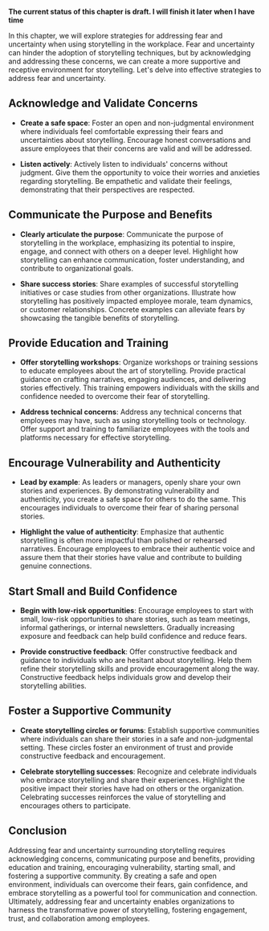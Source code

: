 **The current status of this chapter is draft. I will finish it later when I have time**

In this chapter, we will explore strategies for addressing fear and uncertainty when using storytelling in the workplace. Fear and uncertainty can hinder the adoption of storytelling techniques, but by acknowledging and addressing these concerns, we can create a more supportive and receptive environment for storytelling. Let's delve into effective strategies to address fear and uncertainty.

Acknowledge and Validate Concerns
---------------------------------

* **Create a safe space**: Foster an open and non-judgmental environment where individuals feel comfortable expressing their fears and uncertainties about storytelling. Encourage honest conversations and assure employees that their concerns are valid and will be addressed.

* **Listen actively**: Actively listen to individuals' concerns without judgment. Give them the opportunity to voice their worries and anxieties regarding storytelling. Be empathetic and validate their feelings, demonstrating that their perspectives are respected.

Communicate the Purpose and Benefits
------------------------------------

* **Clearly articulate the purpose**: Communicate the purpose of storytelling in the workplace, emphasizing its potential to inspire, engage, and connect with others on a deeper level. Highlight how storytelling can enhance communication, foster understanding, and contribute to organizational goals.

* **Share success stories**: Share examples of successful storytelling initiatives or case studies from other organizations. Illustrate how storytelling has positively impacted employee morale, team dynamics, or customer relationships. Concrete examples can alleviate fears by showcasing the tangible benefits of storytelling.

Provide Education and Training
------------------------------

* **Offer storytelling workshops**: Organize workshops or training sessions to educate employees about the art of storytelling. Provide practical guidance on crafting narratives, engaging audiences, and delivering stories effectively. This training empowers individuals with the skills and confidence needed to overcome their fear of storytelling.

* **Address technical concerns**: Address any technical concerns that employees may have, such as using storytelling tools or technology. Offer support and training to familiarize employees with the tools and platforms necessary for effective storytelling.

Encourage Vulnerability and Authenticity
----------------------------------------

* **Lead by example**: As leaders or managers, openly share your own stories and experiences. By demonstrating vulnerability and authenticity, you create a safe space for others to do the same. This encourages individuals to overcome their fear of sharing personal stories.

* **Highlight the value of authenticity**: Emphasize that authentic storytelling is often more impactful than polished or rehearsed narratives. Encourage employees to embrace their authentic voice and assure them that their stories have value and contribute to building genuine connections.

Start Small and Build Confidence
--------------------------------

* **Begin with low-risk opportunities**: Encourage employees to start with small, low-risk opportunities to share stories, such as team meetings, informal gatherings, or internal newsletters. Gradually increasing exposure and feedback can help build confidence and reduce fears.

* **Provide constructive feedback**: Offer constructive feedback and guidance to individuals who are hesitant about storytelling. Help them refine their storytelling skills and provide encouragement along the way. Constructive feedback helps individuals grow and develop their storytelling abilities.

Foster a Supportive Community
-----------------------------

* **Create storytelling circles or forums**: Establish supportive communities where individuals can share their stories in a safe and non-judgmental setting. These circles foster an environment of trust and provide constructive feedback and encouragement.

* **Celebrate storytelling successes**: Recognize and celebrate individuals who embrace storytelling and share their experiences. Highlight the positive impact their stories have had on others or the organization. Celebrating successes reinforces the value of storytelling and encourages others to participate.

Conclusion
----------

Addressing fear and uncertainty surrounding storytelling requires acknowledging concerns, communicating purpose and benefits, providing education and training, encouraging vulnerability, starting small, and fostering a supportive community. By creating a safe and open environment, individuals can overcome their fears, gain confidence, and embrace storytelling as a powerful tool for communication and connection. Ultimately, addressing fear and uncertainty enables organizations to harness the transformative power of storytelling, fostering engagement, trust, and collaboration among employees.
